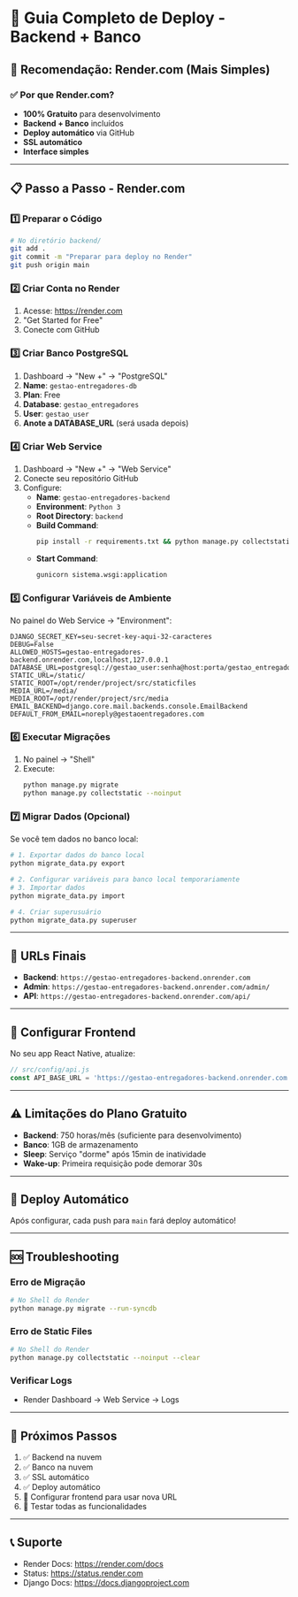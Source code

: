 # 🚀 Guia Completo de Deploy - Backend + Banco

## 🎯 **Recomendação: Render.com (Mais Simples)**

### ✅ **Por que Render.com?**
- **100% Gratuito** para desenvolvimento
- **Backend + Banco** incluídos
- **Deploy automático** via GitHub
- **SSL automático**
- **Interface simples**

---

## 📋 **Passo a Passo - Render.com**

### 1️⃣ **Preparar o Código**
```bash
# No diretório backend/
git add .
git commit -m "Preparar para deploy no Render"
git push origin main
```

### 2️⃣ **Criar Conta no Render**
1. Acesse: https://render.com
2. "Get Started for Free"
3. Conecte com GitHub

### 3️⃣ **Criar Banco PostgreSQL**
1. Dashboard → "New +" → "PostgreSQL"
2. **Name**: `gestao-entregadores-db`
3. **Plan**: Free
4. **Database**: `gestao_entregadores`
5. **User**: `gestao_user`
6. **Anote a DATABASE_URL** (será usada depois)

### 4️⃣ **Criar Web Service**
1. Dashboard → "New +" → "Web Service"
2. Conecte seu repositório GitHub
3. Configure:
   - **Name**: `gestao-entregadores-backend`
   - **Environment**: `Python 3`
   - **Root Directory**: `backend`
   - **Build Command**: 
     ```bash
     pip install -r requirements.txt && python manage.py collectstatic --noinput
     ```
   - **Start Command**: 
     ```bash
     gunicorn sistema.wsgi:application
     ```

### 5️⃣ **Configurar Variáveis de Ambiente**
No painel do Web Service → "Environment":

```env
DJANGO_SECRET_KEY=seu-secret-key-aqui-32-caracteres
DEBUG=False
ALLOWED_HOSTS=gestao-entregadores-backend.onrender.com,localhost,127.0.0.1
DATABASE_URL=postgresql://gestao_user:senha@host:porta/gestao_entregadores
STATIC_URL=/static/
STATIC_ROOT=/opt/render/project/src/staticfiles
MEDIA_URL=/media/
MEDIA_ROOT=/opt/render/project/src/media
EMAIL_BACKEND=django.core.mail.backends.console.EmailBackend
DEFAULT_FROM_EMAIL=noreply@gestaoentregadores.com
```

### 6️⃣ **Executar Migrações**
1. No painel → "Shell"
2. Execute:
   ```bash
   python manage.py migrate
   python manage.py collectstatic --noinput
   ```

### 7️⃣ **Migrar Dados (Opcional)**
Se você tem dados no banco local:

```bash
# 1. Exportar dados do banco local
python migrate_data.py export

# 2. Configurar variáveis para banco local temporariamente
# 3. Importar dados
python migrate_data.py import

# 4. Criar superusuário
python migrate_data.py superuser
```

---

## 🔗 **URLs Finais**
- **Backend**: `https://gestao-entregadores-backend.onrender.com`
- **Admin**: `https://gestao-entregadores-backend.onrender.com/admin/`
- **API**: `https://gestao-entregadores-backend.onrender.com/api/`

---

## 📱 **Configurar Frontend**
No seu app React Native, atualize:

```javascript
// src/config/api.js
const API_BASE_URL = 'https://gestao-entregadores-backend.onrender.com';
```

---

## ⚠️ **Limitações do Plano Gratuito**
- **Backend**: 750 horas/mês (suficiente para desenvolvimento)
- **Banco**: 1GB de armazenamento
- **Sleep**: Serviço "dorme" após 15min de inatividade
- **Wake-up**: Primeira requisição pode demorar 30s

---

## 🔄 **Deploy Automático**
Após configurar, cada push para `main` fará deploy automático!

---

## 🆘 **Troubleshooting**

### Erro de Migração
```bash
# No Shell do Render
python manage.py migrate --run-syncdb
```

### Erro de Static Files
```bash
# No Shell do Render
python manage.py collectstatic --noinput --clear
```

### Verificar Logs
- Render Dashboard → Web Service → Logs

---

## 🎉 **Próximos Passos**
1. ✅ Backend na nuvem
2. ✅ Banco na nuvem  
3. ✅ SSL automático
4. ✅ Deploy automático
5. 🔄 Configurar frontend para usar nova URL
6. 🔄 Testar todas as funcionalidades

---

## 📞 **Suporte**
- Render Docs: https://render.com/docs
- Status: https://status.render.com
- Django Docs: https://docs.djangoproject.com

